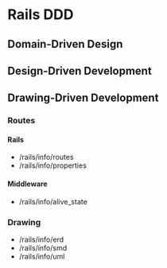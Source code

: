 Rails DDD
=========

## Domain-Driven Design

## Design-Driven Development

## Drawing-Driven Development

### Routes

#### Rails

* /rails/info/routes
* /rails/info/properties

#### Middleware

* /rails/info/alive_state

### Drawing

* /rails/info/erd
* /rails/info/smd
* /rails/info/uml
